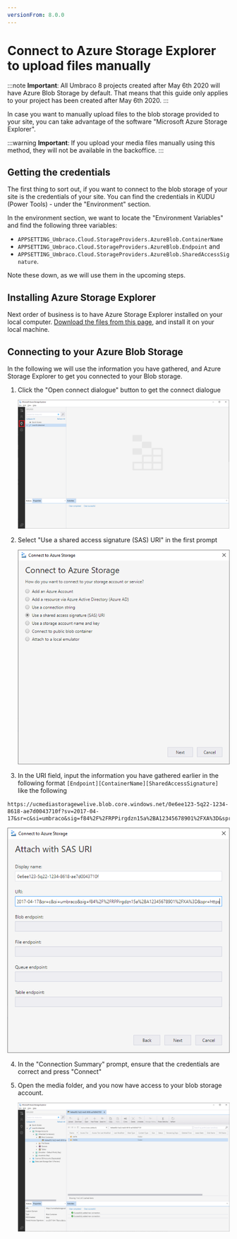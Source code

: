 ```yaml
---
versionFrom: 8.0.0
---
```


# Connect to Azure Storage Explorer to upload files manually

:::note
**Important**: All Umbraco 8 projects created after May 6th 2020 will have Azure Blob Storage by default. That means that this guide only applies to your project has been created after May 6th 2020.
:::

In case you want to manually upload files to the blob storage provided to your site, you can take advantage of the software "Microsoft Azure Storage Explorer".

:::warning
**Important**: If you upload your media files manually using this method, they will not be available in the backoffice.
:::

## Getting the credentials
The first thing to sort out, if you want to connect to the blob storage of your site is the credentials of your site. You can find the credentials in KUDU (Power Tools) - under the "Environment" section.

In the environment section, we want to locate the "Environment Variables" and find the following three variables: 

* `APPSETTING_Umbraco.Cloud.StorageProviders.AzureBlob.ContainerName`
* `APPSETTING_Umbraco.Cloud.StorageProviders.AzureBlob.Endpoint` and 
* `APPSETTING_Umbraco.Cloud.StorageProviders.AzureBlob.SharedAccessSignature`. 

Note these down, as we will use them in the upcoming steps.

## Installing Azure Storage Explorer
Next order of business is to have Azure Storage Explorer installed on your local computer. [Download the files from this page](https://azure.microsoft.com/en-us/features/storage-explorer/), and install it on your local machine.

## Connecting to your Azure Blob Storage
In the following we will use the information you have gathered, and Azure Storage Explorer to get you connected to your Blob storage.

1. Click the "Open connect dialogue" button to get the connect dialogue

    ![Connect my machine](images/storage-explorer-connection.png)

2. Select "Use a shared access signature (SAS) URI" in the first prompt
    
    ![Use a shared access signature (SAS) URI](images/select-connection.png)

3. In the URI field, input the information you have gathered earlier in the following format `[Endpoint][ContainerName][SharedAccessSignature]` like the following 

```
https://ucmediastoragewelive.blob.core.windows.net/0e6ee123-5q22-1234-8618-ae7d0043710f?sv=2017-04-17&sr=c&si=umbraco&sig=f84%2F%2FRPPirgdzn15a%2BA12345678901%2FXA%3D&spr=https
```

  ![Attach with SAS URI](images/attach-blob.png)

4. In the "Connection Summary" prompt, ensure that the credentials are correct and press "Connect"

5. Open the media folder, and you now have access to your blob storage account.

    ![Open media folder](images/storage-explorer-connected.png)
